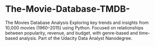 # The-Movie-Database-TMDB-
The Movies Database Analysis Exploring key trends and insights from 10,000 movies (1960–2015) using Python. Focused on relationships between popularity, revenue, and budget, with genre-based and time-based analysis. Part of the Udacity Data Analyst Nanodegree.
